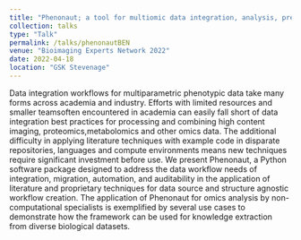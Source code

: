 ```yaml
---
title: "Phenonaut; a tool for multiomic data integration, analysis, prediction, and inference"
collection: talks
type: "Talk"
permalink: /talks/phenonautBEN
venue: "Bioimaging Experts Network 2022"
date: 2022-04-18
location: "GSK Stevenage"
---
```


Data integration workflows for multiparametric phenotypic data take many forms across academia and industry. Efforts with limited resources and smaller teamsoften encountered in academia can easily fall short of data integration best practices for processing and combining high content imaging, proteomics,metabolomics and other omics data. The additional difficulty in applying literature techniques with example code in disparate repositories, languages and compute environments means new techniques require significant investment before use. We present Phenonaut, a Python software package designed to address the data workflow needs of integration, migration, automation, and auditability in the application of literature and proprietary techniques for data source and structure agnostic workflow creation. The application of Phenonaut for omics analysis by non-computational specialists is exemplified by several use cases to demonstrate how the framework can be used for knowledge extraction from diverse biological datasets.
